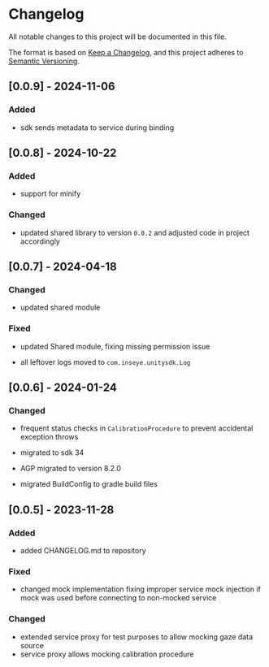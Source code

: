 # Changelog

All notable changes to this project will be documented in this file.

The format is based on [Keep a Changelog](https://keepachangelog.com/en/1.1.0/),
and this project adheres to [Semantic Versioning](https://semver.org/spec/v2.0.0.html).

## [0.0.9] - 2024-11-06

### Added

- sdk sends metadata to service during binding

## [0.0.8] - 2024-10-22

### Added

- support for minify

### Changed

- updated shared library to version `0.0.2` and adjusted code in project accordingly

## [0.0.7] - 2024-04-18

### Changed

- updated shared module

### Fixed

- updated Shared module, fixing missing permission issue

- all leftover logs moved to `com.inseye.unitysdk.Log`

## [0.0.6] - 2024-01-24

### Changed

- frequent status checks in `CalibrationProcedure` to prevent accidental exception throws
 
- migrated to sdk 34

- AGP migrated to version 8.2.0

- migrated BuildConfig to gradle build files

## [0.0.5] - 2023-11-28

### Added

- added CHANGELOG.md to repository

### Fixed

- changed mock implementation fixing improper service mock injection if mock was used before connecting to non-mocked service  

### Changed

- extended service proxy for test purposes to allow mocking gaze data source
- service proxy allows mocking calibration procedure